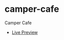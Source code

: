 # camper-cafe
 Camper Cafe
 <ul>
 <li>
 <a href="https://codringavan.github.io/camper-cafe/">Live Preview</a>
 </li>
 </ul>